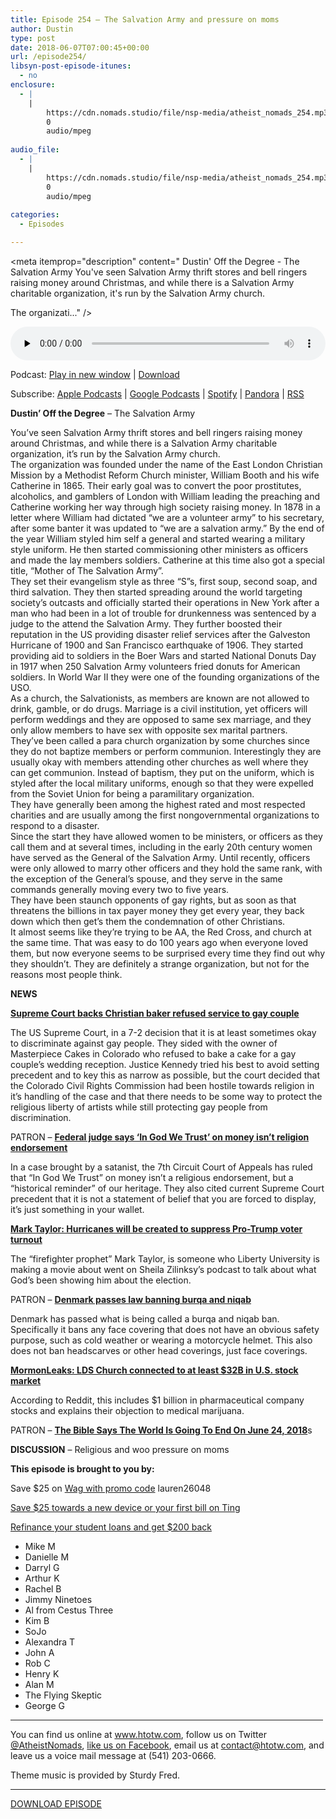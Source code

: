 ```yaml
---
title: Episode 254 – The Salvation Army and pressure on moms
author: Dustin
type: post
date: 2018-06-07T07:00:45+00:00
url: /episode254/
libsyn-post-episode-itunes:
  - no
enclosure:
  - |
    |
        https://cdn.nomads.studio/file/nsp-media/atheist_nomads_254.mp3
        0
        audio/mpeg
        
audio_file:
  - |
    |
        https://cdn.nomads.studio/file/nsp-media/atheist_nomads_254.mp3
        0
        audio/mpeg
        
categories:
  - Episodes

---
```

<div itemscope itemtype="http://schema.org/AudioObject">
  <meta itemprop="name" content="Episode 254 &#8211; The Salvation Army and pressure on moms" />
  
  <meta itemprop="uploadDate" content="2018-06-07T01:00:45-06:00" />
  
  <meta itemprop="encodingFormat" content="audio/mpeg" />
  
  <meta itemprop="description" content="
Dustin' Off the Degree - The Salvation Army
You've seen Salvation Army thrift stores and bell ringers raising money around Christmas, and while there is a Salvation Army charitable organization, it's run by the Salvation Army church.

The organizati..." />
  
  <meta itemprop="contentUrl" content="https://dts.podtrac.com/redirect.mp3/cdn.nomads.studio/file/nsp-media/atheist_nomads_254.mp3" />
  </p> 
  
  <div class="powerpress_player" id="powerpress_player_8517">
    <audio class="wp-audio-shortcode" id="audio-1759-261" preload="none" style="width: 100%;" controls="controls"><source type="audio/mpeg" src="https://dts.podtrac.com/redirect.mp3/cdn.nomads.studio/file/nsp-media/atheist_nomads_254.mp3?_=261" /><a href="https://dts.podtrac.com/redirect.mp3/cdn.nomads.studio/file/nsp-media/atheist_nomads_254.mp3">https://dts.podtrac.com/redirect.mp3/cdn.nomads.studio/file/nsp-media/atheist_nomads_254.mp3</a></audio>
  </div>
</div>

<p class="powerpress_links powerpress_links_mp3">
  Podcast: <a href="https://dts.podtrac.com/redirect.mp3/cdn.nomads.studio/file/nsp-media/atheist_nomads_254.mp3" class="powerpress_link_pinw" target="_blank" title="Play in new window" onclick="return powerpress_pinw('https://htotw.com/?powerpress_pinw=1759-podcast');" rel="nofollow">Play in new window</a> | <a href="https://dts.podtrac.com/redirect.mp3/cdn.nomads.studio/file/nsp-media/atheist_nomads_254.mp3" class="powerpress_link_d" title="Download" rel="nofollow" download="atheist_nomads_254.mp3">Download</a>
</p>

<p class="powerpress_links powerpress_subscribe_links">
  Subscribe: <a href="https://podcasts.apple.com/us/podcast/humanists-take-on-the-world/id530050098?mt=2&ls=1" class="powerpress_link_subscribe powerpress_link_subscribe_itunes" target="_blank" title="Subscribe on Apple Podcasts" rel="nofollow">Apple Podcasts</a> | <a href="https://www.google.com/podcasts?feed=aHR0cDovL2F0aGVpc3Rub21hZHMubGlic3luLmNvbS9yc3M%3D" class="powerpress_link_subscribe powerpress_link_subscribe_googleplay" target="_blank" title="Subscribe on Google Podcasts" rel="nofollow">Google Podcasts</a> | <a href="https://open.spotify.com/show/3LzK2xZGike6Tc1GEMtMbr?si=LieN9SNuTpq96smuaUsH8A" class="powerpress_link_subscribe powerpress_link_subscribe_spotify" target="_blank" title="Subscribe on Spotify" rel="nofollow">Spotify</a> | <a href="https://www.pandora.com/podcast/atheist-nomads/PC:10122?corr=62071012&part=ug" class="powerpress_link_subscribe powerpress_link_subscribe_pandora" target="_blank" title="Subscribe on Pandora" rel="nofollow">Pandora</a> | <a href="https://htotw.com/feed/podcast/" class="powerpress_link_subscribe powerpress_link_subscribe_rss" target="_blank" title="Subscribe via RSS" rel="nofollow">RSS</a>
</p>

  
**Dustin&#8217; Off the Degree** &#8211; The Salvation Army

<div>
  You&#8217;ve seen Salvation Army thrift stores and bell ringers raising money around Christmas, and while there is a Salvation Army charitable organization, it&#8217;s run by the Salvation Army church.
</div>

<div>
</div>

<div>
  The organization was founded under the name of the East London Christian Mission by a Methodist Reform Church minister, William Booth and his wife Catherine in 1865. Their early goal was to convert the poor prostitutes, alcoholics, and gamblers of London with William leading the preaching and Catherine working her way through high society raising money. In 1878 in a letter where William had dictated &#8220;we are a volunteer army&#8221; to his secretary, after some banter it was updated to &#8220;we are a salvation army.&#8221; By the end of the year William styled him self a general and started wearing a military style uniform. He then started commissioning other ministers as officers and made the lay members soldiers. Catherine at this time also got a special title, &#8220;Mother of The Salvation Army&#8221;.
</div>

<div>
</div>

<div>
  They set their evangelism style as three &#8220;S&#8221;s, first soup, second soap, and third salvation. They then started spreading around the world targeting society&#8217;s outcasts and officially started their operations in New York after a man who had been in a lot of trouble for drunkenness was sentenced by a judge to the attend the Salvation Army. They further boosted their reputation in the US providing disaster relief services after the Galveston Hurricane of 1900 and San Francisco earthquake of 1906. They started providing aid to soldiers in the Boer Wars and started National Donuts Day in 1917 when 250 Salvation Army volunteers fried donuts for American soldiers. In World War II they were one of the founding organizations of the USO.
</div>

<div>
</div>

<div>
  As a church, the Salvationists, as members are known are not allowed to drink, gamble, or do drugs. Marriage is a civil institution, yet officers will perform weddings and they are opposed to same sex marriage, and they only allow members to have sex with opposite sex marital partners.
</div>

<div>
</div>

<div>
  They&#8217;ve been called a para church organization by some churches since they do not baptize members or perform communion. Interestingly they are usually okay with members attending other churches as well where they can get communion. Instead of baptism, they put on the uniform, which is styled after the local military uniforms, enough so that they were expelled from the Soviet Union for being a paramilitary organization.
</div>

<div>
</div>

<div>
  They have generally been among the highest rated and most respected charities and are usually among the first nongovernmental organizations to respond to a disaster.
</div>

<div>
</div>

<div>
  Since the start they have allowed women to be ministers, or officers as they call them and at several times, including in the early 20th century women have served as the General of the Salvation Army. Until recently, officers were only allowed to marry other officers and they hold the same rank, with the exception of the General&#8217;s spouse, and they serve in the same commands generally moving every two to five years.
</div>

<div>
</div>

<div>
  They have been staunch opponents of gay rights, but as soon as that threatens the billions in tax payer money they get every year, they back down which then get&#8217;s them the condemnation of other Christians.
</div>

<div>
</div>

<div>
  It almost seems like they&#8217;re trying to be AA, the Red Cross, and church at the same time. That was easy to do 100 years ago when everyone loved them, but now everyone seems to be surprised every time they find out why they shouldn&#8217;t. They are definitely a strange organization, but not for the reasons most people think.
</div>

**NEWS**

<a href="https://www.reuters.com/article/us-usa-court-baker/supreme-court-backs-christian-baker-who-spurned-gay-couple-idUSKCN1J01WU" target="_blank" rel="noopener"><strong>Supreme Court backs Christian baker refused service to gay couple</strong></a>

The US Supreme Court, in a 7-2 decision that it is at least sometimes okay to discriminate against gay people. They sided with the owner of Masterpiece Cakes in Colorado who refused to bake a cake for a gay couple&#8217;s wedding reception. Justice Kennedy tried his best to avoid setting precedent and to key this as narrow as possible, but the court decided that the Colorado Civil Rights Commission had been hostile towards religion in it&#8217;s handling of the case and that there needs to be some way to protect the religious liberty of artists while still protecting gay people from discrimination.

PATRON &#8211; <a href="https://apnews.com/a45e4523477a4f7ca2f6bb8fa5d92209" target="_blank" rel="noopener"><strong>Federal judge says &#8216;In God We Trust&#8217; on money isn&#8217;t religion endorsement</strong></a>

In a case brought by a satanist, the 7th Circuit Court of Appeals has ruled that &#8220;In God We Trust&#8221; on money isn&#8217;t a religious endorsement, but a &#8220;historical reminder&#8221; of our heritage. They also cited current Supreme Court precedent that it is not a statement of belief that you are forced to display, it&#8217;s just something in your wallet.

**[Mark Taylor: Hurricanes will be created to suppress Pro-Trump voter turnout][1]**

The &#8220;firefighter prophet&#8221; Mark Taylor, is someone who Liberty University is making a movie about went on Sheila Zilinksy&#8217;s podcast to talk about what God&#8217;s been showing him about the election.

PATRON &#8211; <a href="http://www.theguardian.com/world/2018/may/31/denmark-passes-law-banning-burqa-and-niqab" target="_blank" rel="noopener"><strong>Denmark passes law banning burqa and niqab</strong></a>

Denmark has passed what is being called a burqa and niqab ban. Specifically it bans any face covering that does not have an obvious safety purpose, such as cold weather or wearing a motorcycle helmet. This also does not ban headscarves or other head coverings, just face coverings.

**<a href="http://kutv.com/news/local/mormonleaks-says-new-documents-link-lds-church-to-companies-worth-over-32-billion" target="_blank" rel="noopener">MormonLeaks: LDS Church connected to at least $32B in U.S. stock market</a>**

According to Reddit, this includes $1 billion in pharmaceutical company stocks and explains their objection to medical marijuana.

PATRON &#8211; <a href="https://www.providr.com/conspiracy-theorist-world-will-end-june/" target="_blank" rel="noopener"><strong>The Bible Says The World Is Going To End On June 24, 2018</strong></a>s

**DISCUSSION** &#8211; Religious and woo pressure on moms

**This episode is brought to you by:**

Save $25 on <a href="https://wagwalking.com/" target="_blank" rel="noopener">Wag with promo code</a> lauren26048

<a href="https://z73p4q77lno.ting.com/" target="_blank" rel="noopener">Save $25 towards a new device or your first bill on Ting</a>

[Refinance your student loans and get $200 back][2]

* Mike M  
* Danielle M  
* Darryl G  
* Arthur K  
* Rachel B  
* Jimmy Ninetoes  
* Al from Cestus Three  
* Kim B  
* SoJo  
* Alexandra T  
* John A  
* Rob C  
* Henry K  
* Alan M  
* The Flying Skeptic  
* George G

<hr width="500" />

You can find us online at <a href="https://www.htotw.com/" target="_blank" rel="noopener">www.htotw.com</a>, follow us on Twitter <a href="https://twitter.com/AtheistNomads" target="_blank" rel="noopener">@AtheistNomads</a>, <a href="https://htotw.com/facebook" target="_blank" rel="noopener">like us on Facebook</a>, email us at <contact@htotw.com>, and leave us a voice mail message at (541) 203-0666.

Theme music is provided by Sturdy Fred.

<hr width="”500”" />

<a href="https://dts.podtrac.com/redirect.mp3/cdn.nomads.studio/file/nsp-media/atheist_nomads_254.mp3" target="_blank" rel="noopener">DOWNLOAD EPISODE</a>

 [1]: http://www.rightwingwatch.org/post/mark-taylor-hurricanes-will-be-created-to-suppress-pro-trump-voter-turnout/
 [2]: https://www.earnest.com/invite/dustin851